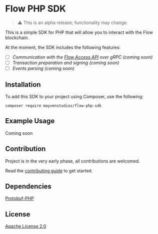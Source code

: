 # Flow PHP SDK

> :warning: This is an alpha release; functionality may change.

This is a simple SDK for PHP that will allow you to interact with the Flow blockchain.

At the moment, the SDK includes the following features:
- [ ] _Communication with the [Flow Access API](https://docs.onflow.org/access-api) over gRPC (coming soon)_
- [ ] _Transaction preparation and signing (coming soon)_
- [ ] _Events parsing (coming soon)_

## Installation

To add this SDK to your project using Composer, use the following:

```
composer require mayvenstudios/flow-php-sdk
```

## Example Usage

Coming soon

## Contribution

Project is in the very early phase, all contributions are welcomed.

Read the [contributing guide](https://github.com/mayvenstudios/flow-php-sdk/blob/main/CONTRIBUTING.md) to get started.

## Dependencies

[Protobuf-PHP](https://github.com/drslump/Protobuf-PHP)

## License

[Apache License 2.0](http://www.apache.org/licenses/)